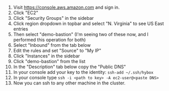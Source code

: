 1. Visit https://console.aws.amazon.com and sign in.
1. Click "EC2"
1. Click "Security Groups" in the sidebar
1. Click region dropdown in topbar and select "N. Virginia" to see US East entries
1. Then select "demo-bastion" (I'm seeing two of these now, and I performed this operation for both)
1. Select "Inbound" from the tab below
1. Edit the rules and set "Source" to "My IP"
1. Click "Instances" in the sidebar
1. Click "demo-bastion" from the list
1. In the "Description" tab below copy the "Public DNS"
1. In your console add your key to the identity: `ssh-add ~/.ssh/hybox`
1. In your console type `ssh -i <path to key> -A ec2-user@<paste DNS>`
1. Now you can ssh to any other machine in the cluster.